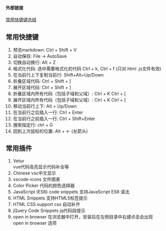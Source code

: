 #### 外部链接
[常用快捷键总结](https://segmentfault.com/a/1190000009396435)  
 

## 常用快捷键
1. 预览markdown: Ctrl + Shift + V
2. 自动保存: File -> AutoSave
3. 切换自动换行: Alt + Z
4. 格式化代码: 选中需要格式化的代码 Ctrl + k, Ctrl + f  (只对.html .js文件有效)
5. 在当前行上下复制当前行: Shift+Alt+Up/Down        
6. 折叠区域代码: Ctrl + Shift + [
7. 展开区域代码: Ctrl + Shift + ]   
8. 折叠区域内所有代码（包括子域和父域）: Ctrl + K Ctrl + [
9. 展开区域内所有代码（包括子域和父域）: Ctrl + K Ctrl + ]
10. 移动当前行上下: Alt + Up/Down
11. 在当前行之后插入一行: Ctrl + Enter
12. 在当前行之前插入一行: Ctrl + Shift+Enter
13. 搜索指定行: ctrl + G
14. 回到上次鼠标的位置: Alt + ← (左箭头)



## 常用插件
1. Vetur    
    vue代码高亮显示代码补全等
2. Chinese
    vsc中文显示
3. vscode-icons
    文件图表
4. Color Picker
    代码的颜色选择器
5. JavaScript (ES6) code snippets
    支持JavaScript  ES6 语法
6. HTML Snippets
    支持HTML5标签提示
7. HTML CSS support
    css 自动补齐
8. jQuery Code Snippets
    jq代码段提示
9. open in browser
    在浏览器中打开，安装后在左侧目录中右键点击会出现 open in browser 选项